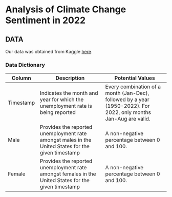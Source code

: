 # Analysis of Climate Change Sentiment in 2022

## DATA
Our data was obtained from Kaggle [here](https://www.kaggle.com/datasets/die9origephit/climate-change-tweets).
### Data Dictionary
| Column  | Description | Potential Values |
| ------ |  ----------- | ----------------
| Timestamp  | Indicates the month and year for which the unemployment rate is being reported  | Every combination of a month (Jan-Dec), followed by a year (1950-2022).  For 2022, only months Jan-Aug are valid. |
| Male  | Provides the reported unemployment rate amongst males in the United States for the given timestamp | A non-negative percentage between 0 and 100. |
| Female | Provides the reported unemployment rate amongst females in the United States for the given timestamp | A non-negative percentage between 0 and 100. |
